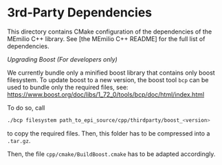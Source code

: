 # 3rd-Party Dependencies #

This directory contains CMake configuration of the dependencies of the MEmilio C++ library. See [the MEmilio C++ README] for the full list of dependencies.

*Upgrading Boost (For developers only)*

We currently bundle only a minified boost library that contains only boost filesystem.
To update boost to a new version, the boost tool `bcp` can be used to bundle only the 
required files, see:  https://www.boost.org/doc/libs/1_72_0/tools/bcp/doc/html/index.html

To do so, call

```bash
./bcp filesystem path_to_epi_source/cpp/thirdparty/boost_<version>
```

to copy the required files. Then, this folder has to be compressed into a `.tar.gz`.

Then, the file `cpp/cmake/BuildBoost.cmake` has to be adapted accordingly.
   
